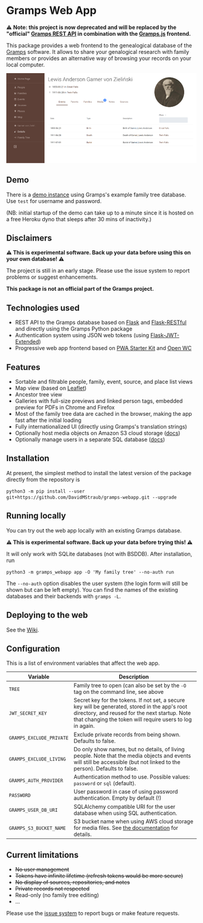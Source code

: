 # Gramps Web App

⚠ **Note: this project is now deprecated and will be replaced by the "official" [Gramps REST API](https://github.com/gramps-project/web-api) in combination with the [Gramps.js](https://github.com/DavidMStraub/Gramps.js) frontend.**

This package provides a web frontend to the genealogical database of
the [Gramps](https://gramps-project.org) software. It allows to share
your genalogical research with family members or provides an alternative
way of browsing your records on your local computer.

![](screenshot.png)

## Demo

There is a [demo instance](https://mysterious-cove-02458.herokuapp.com) using Gramps's example family tree database. Use `test` for username and password.

(NB: initial startup of the demo can take up to a minute since it is hosted on a free Heroku dyno that sleeps after 30 mins of inactivity.)

## Disclaimers

**:warning: This is experimental software. Back up your data before using this on your own database! :warning:**

The project is still in an early stage. Please use the issue system to report problems or suggest enhancements.

**This package is not an official part of the Gramps project.**

## Technologies used

- REST API to the Gramps database based on [Flask](https://palletsprojects.com/p/flask/) and [Flask-RESTful](https://flask-restful.readthedocs.io/) and directly using the Gramps Python package
- Authentication system using JSON web tokens (using [Flask-JWT-Extended](https://flask-jwt-extended.readthedocs.io/))
- Progressive web app frontend based on [PWA Starter Kit](https://pwa-starter-kit.polymer-project.org/) and [Open WC](https://open-wc.org/)

## Features

- Sortable and filtrable people, family, event, source, and place list views
- Map view (based on [Leaflet](https://leafletjs.com/))
- Ancestor tree view
- Galleries with full-size previews and linked person tags, embedded preview for PDFs in Chrome and Firefox
- Most of the family tree data are cached in the browser, making the app fast after the initial loading
- Fully internationalized UI (directly using Gramps's translation strings)
- Optionally host media objects on Amazon S3 cloud storage ([docs](https://github.com/DavidMStraub/gramps-webapp/wiki/Storing-media-objects-on-S3))
- Optionally manage users in a separate SQL database ([docs](https://github.com/DavidMStraub/gramps-webapp/wiki/Managing-users))

## Installation

At present, the simplest method to install the latest version of the package directly from the repository is

```
python3 -m pip install --user git+https://github.com/DavidMStraub/gramps-webapp.git --upgrade
```

## Running locally

You can try out the web app locally with an existing Gramps database.

**:warning: This is experimental software. Back up your data before trying this! :warning:**

It will only work with SQLite databases (not with BSDDB).
After installation, run

```
python3 -m gramps_webapp app -O 'My family tree' --no-auth run
```

The `--no-auth` option disables the user system (the login form will still be shown but can be left empty). You can find the names of the existing databases and their backends with `gramps -L`.


## Deploying to the web

See the [Wiki](https://github.com/DavidMStraub/gramps-webapp/wiki).

## Configuration

This is a list of environment variables that affect the web app.

| Variable | Description| 
|---|---|
| `TREE` | Family tree to open (can also be set by the `-O` tag on the command line, see above |
| `JWT_SECRET_KEY` | Secret key for the tokens. If not set, a secure key will be generated, stored in the app's root directory, and reused for the next startup. Note that changing the token will require users to log in again. |
| `GRAMPS_EXCLUDE_PRIVATE` | Exclude private records from being shown. Defaults to false. |
| `GRAMPS_EXCLUDE_LIVING` | Do only show names, but no details, of living people. Note that the media objects and events will still be accessible (but not linked to the person). Defaults to false. |
| `GRAMPS_AUTH_PROVIDER` | Authentication method to use. Possible values: `password` or `sql` (default). |
| `PASSWORD` | User password in case of using password authentication. Empty by default (!) |
| `GRAMPS_USER_DB_URI` | SQLAlchemy compatible URI for the user database when using SQL authentication. |
| `GRAMPS_S3_BUCKET_NAME` | S3 bucket name when using AWS cloud storage for media files. See [the documentation](https://github.com/DavidMStraub/gramps-webapp/wiki/Storing-media-objects-on-S3) for details.




## Current limitations

- ~~No user management~~
- ~~Tokens have infinite lifetime (refresh tokens would be more secure)~~
- ~~No display of sources, repositories, and notes~~
- ~~Private records not respected~~
- Read-only (no family tree editing)
- ...

Please use the [issue system](https://github.com/DavidMStraub/gramps-webapp/issues) to report bugs or make feature requests.
